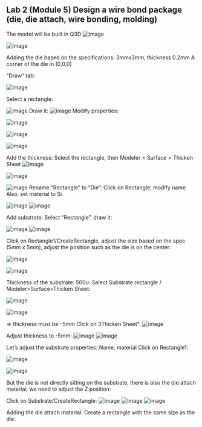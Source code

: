 
## Lab 2 (Module 5) Design a wire bond package (die, die attach, wire bonding, molding)

The model will be built in Q3D 
![image](https://github.com/user-attachments/assets/a410152a-0c3c-43d5-a6bf-f40e39225094)


![image](https://github.com/user-attachments/assets/c43094d7-31e0-4d86-8053-33402b8190f8)

Adding the die based on the specifications:
3mmx3mm, thickness 0.2mm
A corner of the die in (0,0,0)

“Draw” tab:

![image](https://github.com/user-attachments/assets/7fc1b8ba-d2bc-4a36-99da-4e5f84476642)

Select a rectangle:

![image](https://github.com/user-attachments/assets/8e070e95-49a7-47d8-9581-da8126605655)
Draw it:
![image](https://github.com/user-attachments/assets/119d79d9-7e84-4158-94b5-ba64b0ab97ff)
Modify properties:

![image](https://github.com/user-attachments/assets/49623f1a-f4b3-471f-828a-043aa4dd9e0f)

![image](https://github.com/user-attachments/assets/5d02aae4-d6cc-4c4d-9b0a-c88091939e46)

![image](https://github.com/user-attachments/assets/fd9e30d7-2f2a-4a5f-9d05-1d72fe5f0289)

Add the thickness:
Select the rectangle, then
Modeler > Surface > Thicken Sheet
![image](https://github.com/user-attachments/assets/69404a9a-6cd4-4a3c-901c-53c931f3f192)

![image](https://github.com/user-attachments/assets/542cfa55-ba50-4111-95e1-7b84345fa860)

![image](https://github.com/user-attachments/assets/ba21b5a0-bb11-4849-92f7-b81875cfe10c)
Rename “Rectangle” to “Die”:
Click on Rectangle, modify name
Also, set material to Si

![image](https://github.com/user-attachments/assets/97a6a2ba-3fa3-4457-84c1-5e3d71efddc6)
![image](https://github.com/user-attachments/assets/c23f5ce9-b933-4ff1-ac39-5232b3d8573c)


Add substrate:
Select “Rectangle”, draw it:


![image](https://github.com/user-attachments/assets/983e1f87-0b75-4e67-a099-05326a09faad)
![image](https://github.com/user-attachments/assets/f3518ae2-3583-4595-9814-9f25fe04552d)

Click on Rectangle1/CreateRectangle, adjust the size based on the spec (5mm x 5mm), adjust the position such as the die is on the center:

![image](https://github.com/user-attachments/assets/f5686aec-69af-4943-a675-70a659c9defb)

![image](https://github.com/user-attachments/assets/cdf34ad5-67b1-4d9a-ad20-3884e8a6ba8d)


Thickness of the substrate: 500u:
Select Substrate rectangle / Modeler>Surface>Thicken Sheet:

![image](https://github.com/user-attachments/assets/aceea74e-24c2-4c9e-ad5b-60e4cc140a34)

![image](https://github.com/user-attachments/assets/97cceb4a-5467-4304-8490-93878c783224)

=> thickness must be –5mm
Click on 3Thicken Sheet”:
![image](https://github.com/user-attachments/assets/24f8abb9-47a9-4577-923d-b155dd3f67da)

Adjust thickness to -5mm:
![image](https://github.com/user-attachments/assets/b702fe8e-2202-4c07-b304-574c5892f8a2)
![image](https://github.com/user-attachments/assets/2c75dfbb-3173-4f7a-a2e7-aa64997b1500)

Let’s adjust the substrate properties: Name, material
Click on Rectangle1:

![image](https://github.com/user-attachments/assets/95d010a4-4474-4cef-b335-6b3747fdfcd0)

![image](https://github.com/user-attachments/assets/fa62aec0-5313-4b44-b7b2-79d5d445f943)


But the die is not directly sitting on the substrate, there is also the die attach material, we need to adjust the Z position:

Click on Substrate/CreateRectangle:
![image](https://github.com/user-attachments/assets/194cc3b0-12e1-4354-8bdb-27692731e4d2)
![image](https://github.com/user-attachments/assets/dc7da8f5-5514-40d4-a014-fcf40f749bc1)
![image](https://github.com/user-attachments/assets/68af986c-3cc7-4889-9e29-e11cb7ca469e)

Adding the die attach material:
Create a rectangle with the same size as the die:

